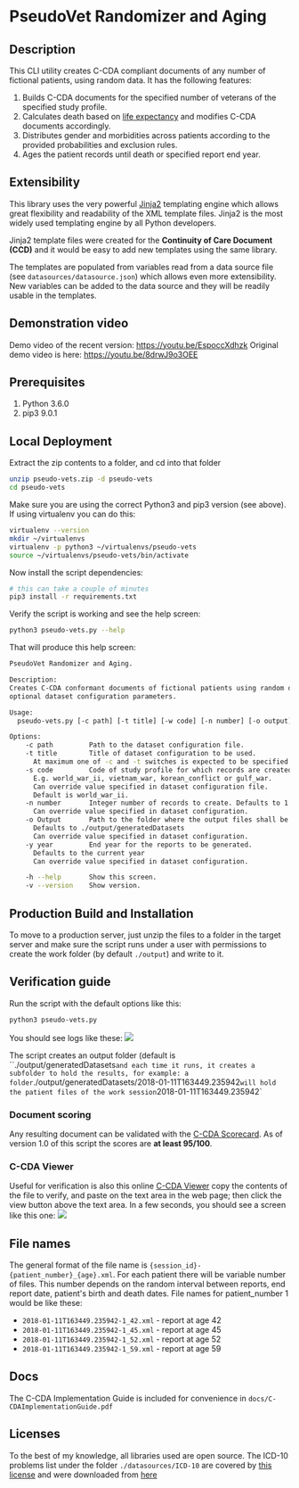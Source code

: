 # PseudoVet Randomizer and Aging

## Description
This CLI utility creates C-CDA compliant documents of any number of fictional patients, using random data. It has the following features:
1. Builds C-CDA documents for the specified number of veterans of the specified study profile.
2. Calculates death based on [life expectancy](https://en.wikipedia.org/wiki/List_of_sovereign_states_by_life_expectancy) and modifies C-CDA documents accordingly.
3. Distributes gender and morbidities across patients according to the provided probabilities and exclusion rules.
4. Ages the patient records until death or specified report end year.

## Extensibility
This library uses the very powerful [Jinja2](http://jinja.pocoo.org/docs/2.10) templating engine which allows great flexibility and readability of the XML template files. Jinja2 is the most widely used templating engine by all Python developers.

Jinja2 template files were created for the **Continuity of Care Document (CCD)** and it would be easy to add new templates using the same library.

The templates are populated from variables read from a data source file (see `datasources/datasource.json`) which allows even more extensibility. New variables can be added to the data source and they will be readily usable in the templates.

## Demonstration video
Demo video of the recent version: https://youtu.be/EspoccXdhzk
Original demo video is here: https://youtu.be/8drwJ9o3OEE

## Prerequisites
1. Python 3.6.0
2. pip3 9.0.1

## Local Deployment
Extract the zip contents to a folder, and cd into that folder
```bash
unzip pseudo-vets.zip -d pseudo-vets
cd pseudo-vets
```

Make sure you are using the correct Python3 and pip3 version (see above). If using virtualenv you can do this:
```bash
virtualenv --version
mkdir ~/virtualenvs
virtualenv -p python3 ~/virtualenvs/pseudo-vets
source ~/virtualenvs/pseudo-vets/bin/activate
```

Now install the script dependencies:
```bash
# this can take a couple of minutes
pip3 install -r requirements.txt 
```

Verify the script is working and see the help screen:
```bash
python3 pseudo-vets.py --help
```
That will produce this help screen:
```bash
PseudoVet Randomizer and Aging.

Description:
Creates C-CDA conformant documents of fictional patients using random data and
optional dataset configuration parameters.

Usage:
  pseudo-vets.py [-c path] [-t title] [-w code] [-n number] [-o output] [-y year]

Options:
    -c path         Path to the dataset configuration file.
    -t title        Title of dataset configuration to be used.
      At maximum one of -c and -t switches is expected to be specified.
    -s code         Code of study profile for which records are created.
      E.g. world_war_ii, vietnam_war, korean_conflict or gulf_war.
      Can override value specified in dataset configuration file.
      Default is world_war_ii.
    -n number       Integer number of records to create. Defaults to 1.
      Can override value specified in dataset configuration.
    -o Output       Path to the folder where the output files shall be saved to. Will be created if non existent.
      Defaults to ./output/generatedDatasets
      Can override value specified in dataset configuration.
    -y year         End year for the reports to be generated.
      Defaults to the current year
      Can override value specified in dataset configuration.

    -h --help       Show this screen.
    -v --version    Show version.
```

## Production Build and Installation
To move to a production server, just unzip the files to a folder in the target server and make sure the script runs under a user with permissions to create the work folder (by default `./output`) and write to it.

## Verification guide
Run the script with the default options like this:
```bash
python3 pseudo-vets.py 
```
You should see logs like these:
 <img src="docs/sample_logs.png" />

The script creates an output folder (default is ``./output/generatedDatasets` and each time it runs, it creates a subfolder to hold the results, for example: a folder `./output/generatedDatasets/2018-01-11T163449.235942` will hold the patient files of the work session `2018-01-11T163449.235942`


### Document scoring
Any resulting document can be validated with the [C-CDA Scorecard](https://sitenv.org/scorecard/). As of version 1.0 of this script the scores are **at least 95/100**. 

### C-CDA Viewer
Useful for verification is also this online [C-CDA Viewer](http://brynlewis.org/challenge/index.htm) copy the contents of the file to verify, and paste on the text area in the web page; then click the view button above the text area. In a few seconds, you should see a screen like this one:
<img src="docs/cda_viewer.png" />


## File names
The general format of the file name is `{session_id}-{patient_number}_{age}.xml`. For each patient there will be variable number of files. This number depends on the random interval between reports, end report date, patient's birth and death dates. File names for patient_number 1 would be like these:

- `2018-01-11T163449.235942-1_42.xml` - report at age 42
- `2018-01-11T163449.235942-1_45.xml` - report at age 45
- `2018-01-11T163449.235942-1_52.xml` - report at age 52
- `2018-01-11T163449.235942-1_59.xml` - report at age 59

## Docs
The C-CDA Implementation Guide is included for convenience in `docs/C-CDAImplementationGuide.pdf`

## Licenses 
To the best of my knowledge, all libraries used are open source. The ICD-10 problems list under the folder `./datasources/ICD-10` are covered by [this license](http://apps.who.int/classifications/apps/icd/ClassificationDownloadNR/license.htm) and were downloaded from [here](ftp://ftp.cdc.gov/pub/Health_Statistics/NCHS/Publications/ICD10CM/2018/)

